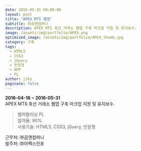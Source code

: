 ```yaml
---
date: 2016-05-31 00:00:00
layout: post
title: "APEX MTS 웹앱"
subtitle: ㈜곰앤컴퍼니
description: APEX MTS 축산 거래소 웹앱 구축 마크업 지원 및 유지보수.
image: /assets/img/portfolio/APEX.png
optimized_image: /assets/img/portfolio/APEX_thumb.jpg
category: 구축
tags:
  - HTML5
  - CSS3
  - jQuery
  - 반응형
  - APP
  - PL
author: jihy
paginate: false
---
```


**2016-04-18 ~ 2016-05-31** <br>
APEX MTS 축산 거래소 웹앱 구축 마크업 지원 및 유지보수.

> 웹퍼블리싱 PL <br>
참여율: 90% <br>
사용기술: HTML5, CSS3, jQuery, 반응형

근무처: ㈜곰앤컴퍼니<br>
발주처: ㈜아펙스인포
